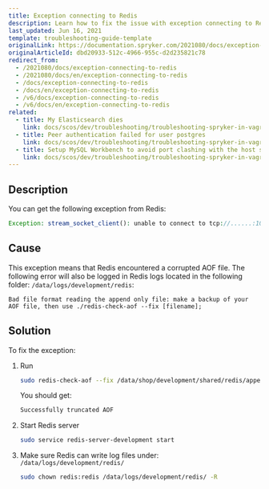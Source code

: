 ```yaml
---
title: Exception connecting to Redis
description: Learn how to fix the issue with exception connecting to Redis
last_updated: Jun 16, 2021
template: troubleshooting-guide-template
originalLink: https://documentation.spryker.com/2021080/docs/exception-connecting-to-redis
originalArticleId: dbd20933-512c-4966-955c-d2d235821c78
redirect_from:
  - /2021080/docs/exception-connecting-to-redis
  - /2021080/docs/en/exception-connecting-to-redis
  - /docs/exception-connecting-to-redis
  - /docs/en/exception-connecting-to-redis
  - /v6/docs/exception-connecting-to-redis
  - /v6/docs/en/exception-connecting-to-redis
related:
  - title: My Elasticsearch dies
    link: docs/scos/dev/troubleshooting/troubleshooting-spryker-in-vagrant-issues/databases-and-services-issues/my-elasticsearch-dies.html
  - title: Peer authentication failed for user postgres
    link: docs/scos/dev/troubleshooting/troubleshooting-spryker-in-vagrant-issues/databases-and-services-issues/peer-authentication-failed-for-user-postgres.html
  - title: Setup MySQL Workbench to avoid port clashing with the host system
    link: docs/scos/dev/troubleshooting/troubleshooting-spryker-in-vagrant-issues/databases-and-services-issues/setup-mysql-workbench-to-avoid-port-clashing-with-the-host-system.html
---
```


## Description

You can get the following exception from Redis:

```php
Exception: stream_socket_client(): unable to connect to tcp://......:10009 (Connection refused)
```

## Cause

This exception means that Redis encountered a corrupted AOF file. The following error will also be logged in Redis logs located in the following folder: `/data/logs/development/redis`:

```
Bad file format reading the append only file: make a backup of your AOF file, then use ./redis-check-aof --fix [filename];
```

## Solution

To fix the exception:

1. Run

   ```bash
   sudo redis-check-aof --fix /data/shop/development/shared/redis/appendonly.aof
   ```

   You should get:

   ```bash
   Successfully truncated AOF
   ```

2. Start Redis server

   ```bash
   sudo service redis-server-development start
   ```

3. Make sure Redis can write log files under: `/data/logs/development/redis/`

   ```bash
   sudo chown redis:redis /data/logs/development/redis/ -R
   ```
